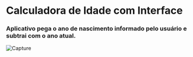 # Calculadora de Idade com Interface

### Aplicativo pega o ano de nascimento informado pelo usuário e subtrai com o ano atual.
![Capture](https://user-images.githubusercontent.com/84943777/156686569-948d1ebe-3621-4864-8849-bdd7672b1f4c.PNG)